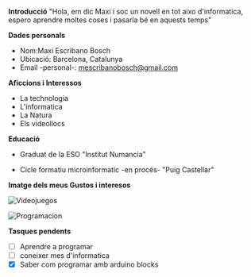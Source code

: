 **Introducció**
"Hola, em dic Maxi i soc un novell en tot aixo d'informatica, espero aprendre moltes coses i pasarla bé en aquests temps"

**Dades personals**
* Nom:Maxi Escribano Bosch
* Ubicació: Barcelona, Catalunya
* Email -personal-: mescribanobosch@gmail.com

**Aficcions i Interessos**
* La technologia
* L'informatica
* La Natura
* Els videollocs

**Educació**
* Graduat de la ESO
  "Institut Numancia"
  
 * Cicle formatiu microinformatic -en procés-
  "Puig Castellar"

**Imatge dels meus Gustos i interesos**


![Videojuegos](https://github.com/user-attachments/assets/cdf186a0-2b02-4ba7-bf44-145d38d511ef)



![Programacion](https://github.com/user-attachments/assets/f454fb95-f4e2-4218-816d-86bd13c6b66c)


**Tasques pendents**
- [ ] Aprendre a programar
- [ ] coneixer mes d'informatica
- [X] Saber com programar amb arduino blocks
